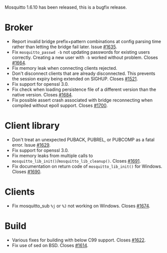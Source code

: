 <!--
.. title: Version 1.6.10 released.
.. slug: version-1-6-10-released
.. date: 2020-05-25 23:45:13 UTC+00:00
.. tags: Releases
.. category:
.. link:
.. description:
.. type: text
-->

Mosquitto 1.6.10 has been released, this is a bugfix release.

# Broker

- Report invalid bridge prefix+pattern combinations at config parsing time
  rather than letting the bridge fail later. Issue [#1635].
- Fix `mosquitto_passwd -b` not updating passwords for existing users
  correctly. Creating a new user with `-b` worked without problem.
  Closes [#1664].
- Fix memory leak when connecting clients rejected.
- Don't disconnect clients that are already disconnected. This prevents the
  session expiry being extended on SIGHUP. Closes [#1521].
- Fix support for openssl 3.0.
- Fix check when loading persistence file of a different version than the
  native version. Closes [#1684].
- Fix possible assert crash associated with bridge reconnecting when compiled
  without epoll support. Closes [#1700].

# Client library

- Don't treat an unexpected PUBACK, PUBREL, or PUBCOMP as a fatal error.
  Issue [#1629].
- Fix support for openssl 3.0.
- Fix memory leaks from multiple calls to
  `mosquitto_lib_init()`/`mosquitto_lib_cleanup()`. Closes [#1691].
- Fix documentation on return code of `mosquitto_lib_init()` for Windows.
  Closes [#1690].

# Clients

- Fix mosquitto_sub `%j` or `%J` not working on Windows. Closes [#1674].

# Build

- Various fixes for building with below C99 support. Closes [#1622].
- Fix use of sed on BSD. Closes [#1614].

[#1521]: https://github.com/eclipse/mosquitto/issues/1521

[#1614]: https://github.com/eclipse/mosquitto/issues/1614

[#1622]: https://github.com/eclipse/mosquitto/issues/1622

[#1629]: https://github.com/eclipse/mosquitto/issues/1629

[#1635]: https://github.com/eclipse/mosquitto/issues/1635

[#1664]: https://github.com/eclipse/mosquitto/issues/1664

[#1674]: https://github.com/eclipse/mosquitto/issues/1674

[#1684]: https://github.com/eclipse/mosquitto/issues/1684

[#1690]: https://github.com/eclipse/mosquitto/issues/1690

[#1691]: https://github.com/eclipse/mosquitto/issues/1691

[#1700]: https://github.com/eclipse/mosquitto/issues/1700

